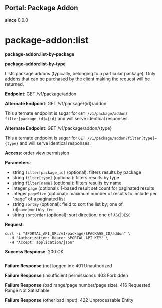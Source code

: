 Portal: Package Addon
---------------------

**since** 0.0.0

package-addon:list
==================

**package-addon:list-by-package**

**package-addon:list-by-type**

Lists package addons (typically, belonging to a particular package). 
Only addons that can be purchased by the client making the request will be returned.

**Endpoint**:  GET /v1/package/addon

**Alternate Endpoint**:  GET /v1/package/{id}/addon

This alternate endpoint is sugar for `GET /v1/package/addon?filter[package_id]={id}` and will serve identical responses.

**Alternate Endpoint**:  GET /v1/package/addon/{type}

This alternate endpoint is sugar for `GET /v1/package/addon?filter[type]={type}` and will serve identical responses.

**Access**: order view permission

**Parameters**:
- string `filter[package_id]` (optional): filters results by package
- string `filter[type]` (optional): filters results by type
- string `filter[name]` (optional): filters results by name
- integer `page` (optional): 1-based result set count for paginated results
- integer `pageSize` (optional): maximum number of results to include per "page" of a paginated list
- string `sortBy` (optional): field to sort the list by; one of `id`|`name`|`monthly_fee`
- string `sortOrder` (optional): sort direction; one of `ASC`|`DESC`

**Request**:
```
curl -i "$PORTAL_API_URL/v1/package/$PACKAGE_ID/addon" \
  -H "Authorization: Bearer $PORTAL_API_KEY" \
  -H "Accept: application/json"
```

**Success Response**: 200 OK
```
```

**Failure Response** (not logged in): 401 Unauthorized

**Failure Response** (insufficient permissions): 403 Forbidden

**Failure Response** (bad range/page number/page size): 416 Requested Range Not Satisfiable

**Failure Response** (other bad input): 422 Unprocessable Entity
